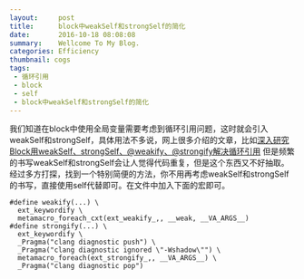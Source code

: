 ```yaml
---
layout:     post
title:      block中weakSelf和strongSelf的简化
date:       2016-10-18 08:08:08
summary:    Wellcome To My Blog.
categories: Efficiency
thumbnail: cogs
tags:
 - 循环引用
 - block
 - self
 - block中weakSelf和strongSelf的简化
---
```


  我们知道在block中使用全局变量需要考虑到循环引用问题，这时就会引入weakSelf和strongSelf，具体用法不多说，网上很多介绍的文章，比如[深入研究Block用weakSelf、strongSelf、@weakify、@strongify解决循环引用](http://www.jianshu.com/p/701da54bd78c)
  但是频繁的书写weakSelf和strongSelf会让人觉得代码重复，但是这个东西又不好抽取。经过多方打探，找到一个特别简便的方法，你不用再考虑weakSelf和strongSelf的书写，直接使用self代替即可。在文件中加入下面的宏即可。
  
  ```
#define weakify(...) \
    ext_keywordify \
    metamacro_foreach_cxt(ext_weakify_,, __weak, __VA_ARGS__)
#define strongify(...) \
    ext_keywordify \
    _Pragma("clang diagnostic push") \
    _Pragma("clang diagnostic ignored \"-Wshadow\"") \
    metamacro_foreach(ext_strongify_,, __VA_ARGS__) \
    _Pragma("clang diagnostic pop")
  ```












